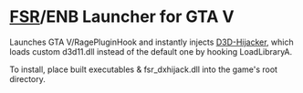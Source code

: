 # [FSR](https://github.com/NarutoUA/gta5_fsr)/ENB Launcher for GTA V

Launches GTA V/RagePluginHook and instantly injects [D3D-Hijacker](https://github.com/alessandromrc/D3D-Hijacker), which loads custom d3d11.dll instead of the default one by hooking LoadLibraryA.

To install, place built executables & fsr_dxhijack.dll into the game's root directory.
